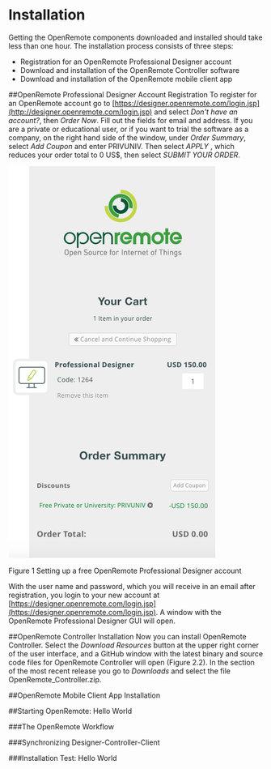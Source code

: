 # Installation

Getting the OpenRemote components downloaded and  installed should take less than one hour. The installation process consists of three steps:

* Registration for an OpenRemote Professional Designer account
* Download and installation of the OpenRemote Controller software
* Download and installation of the OpenRemote mobile  client app

##OpenRemote Professional Designer Account Registration
To register for an OpenRemote account go to [https://designer.openremote.com/login.jsp](http://designer.openremote.com/login.jsp) and select *Don't have an account?*, then *Order Now*. Fill out the fields for email and address. If you are a private or educational user, or if you want to trial the software as a company, on the right hand side of the window, under *Order Summary*, select *Add Coupon* and enter PRIVUNIV. Then select *APPLY* , which reduces your order total to 0 US$, then select *SUBMIT YOUR ORDER*. 

![Setting up an OpenRemote account](figures/Installation01AccountSetup.png)

Figure 1 Setting up a free OpenRemote Professional Designer account

With the user name and password, which you will receive in an email after registration, you login to your new account at [https://designer.openremote.com/login.jsp](https://designer.openremote.com/login.jsp). A window with the OpenRemote Professional Designer GUI will open. 

##OpenRemote Controller Installation
Now you can install OpenRemote Controller. Select the *Download Resources* button at the upper right corner of the user interface, and a GitHub window with the latest binary and source code files for OpenRemote Controller will open (Figure 2.2). In the section of the most recent release you go to *Downloads* and select the file OpenRemote_Controller.zip. 

##OpenRemote Mobile Client App Installation

##Starting OpenRemote: Hello World

###The OpenRemote Workflow

###Synchronizing Designer-Controller-Client

###Installation Test: Hello World


